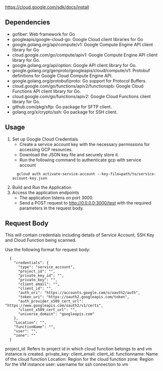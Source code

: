 https://cloud.google.com/sdk/docs/install

## Dependencies
- gofiber: Web framework for Go
- googleapis/google-cloud-go: Google Cloud client libraries for Go
- google.golang.org/api/compute/v1: Google Compute Engine API client library for Go
- cloud.google.com/go/compute/apiv1: Google Compute Engine API client library for Go.
- google.golang.org/api/option: Google API client library for Go.
- google.golang.org/genproto/googleapis/cloud/compute/v1: Protobuf definitions for Google Cloud Compute Engine API.
- google.golang.org/protobuf/proto: Go support for Protocol Buffers.
- cloud.google.com/go/functions/apiv2/functionspb: Google Cloud Functions API client library for Go.
- cloud.google.com/go/functions/apiv2: Google Cloud Functions client library for Go.
- github.com/pkg/sftp: Go package for SFTP client.
- golang.org/x/crypto/ssh: Go package for SSH client.

## Usage

1. Set up Google Cloud Credentials
   - Create a service account key with the necessary permissions for accessing GCP resources. 
   - Download the JSON key file and securely store it.
   - Run the following command to authenticate gcp with service account
    ```
      gcloud auth activate-service-account --key-file=path/to/service-account-key.json
2. Build and Run the Application
3. Access the application endpoints
   - The application listens on port 3000.
   - Send a POST request to http://0.0.0.0:3000/test with the required parameters in the request body.

## Request Body

This will contain credentials including details of Service Account, SSH Key and Cloud Function being scanned.

Use the following format for request body:

      {
        "credentials": {
          "type": "service_account",
          "project_id": "",
          "private_key_id": "",
          "private_key": "",
          "client_email": "",
          "client_id": "",
          "auth_uri": "https://accounts.google.com/o/oauth2/auth",
          "token_uri": "https://oauth2.googleapis.com/token",
          "auth_provider_x509_cert_url": "https://www.googleapis.com/oauth2/v1/certs",
          "client_x509_cert_url": "",
          "universe_domain": "googleapis.com"
        },
        "Location": "",
        "functionName": "",
        "user": "",
        "zone": ""
      }

project_id: Refers to project id in which cloud function belongs to and vm instance is created.
private_key:
client_email:
client_id: 
functionname: Name of the cloud function
Location: Region for the cloud function
zone: Region for the VM instance
user: username for ssh connection to vm
